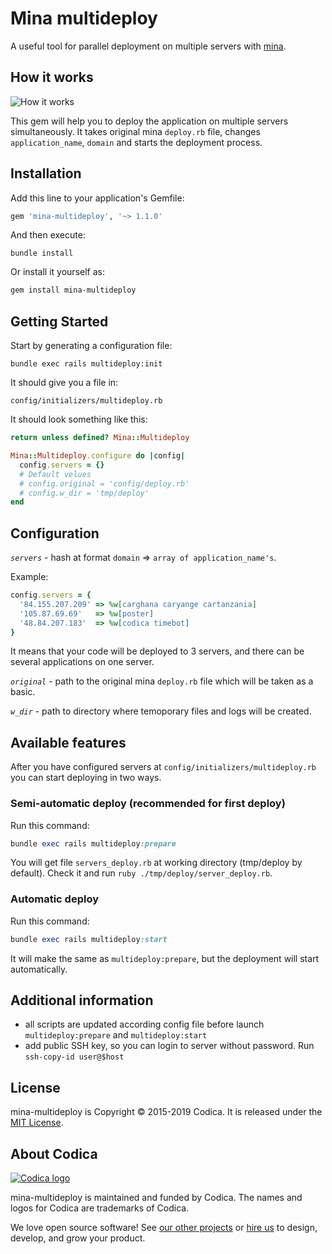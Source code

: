 # Mina multideploy

A useful tool for parallel deployment on multiple servers with [mina](https://github.com/mina-deploy/mina).

## How it works
![How it works](https://raw.githubusercontent.com/codica2/mina-multideploy/master/docs/images/how-it-works.gif)

This gem will help you to deploy the application on multiple servers simultaneously. It takes original mina `deploy.rb` file, changes `application_name`, `domain` and starts the deployment process.

## Installation
Add this line to your application's Gemfile:

```ruby
gem 'mina-multideploy', '~> 1.1.0'
```

And then execute:
```
bundle install
```

Or install it yourself as:
```bash
gem install mina-multideploy
```

## Getting Started
Start by generating a configuration file:
```
bundle exec rails multideploy:init
```
It should give you a file in:
```
config/initializers/multideploy.rb
```
It should look something like this:
```ruby
return unless defined? Mina::Multideploy

Mina::Multideploy.configure do |config|
  config.servers = {}
  # Default velues
  # config.original = 'config/deploy.rb'
  # config.w_dir = 'tmp/deploy'
end
```

## Configuration

*`servers`* - hash at format `domain` => `array of application_name's`.

Example:
```ruby
config.servers = {
  '84.155.207.209' => %w[carghana caryange cartanzania]
  '105.87.69.69'   => %w[poster]
  '48.84.207.183'  => %w[codica timebot]
}
```
It means that your code will be deployed to 3 servers, and there can be several applications on one server.

*`original`* - path to the original mina `deploy.rb` file which will be taken as a basic.

*`w_dir`* - path to directory where temoporary files and logs will be created.

## Available features
After you have configured servers at `config/initializers/multideploy.rb` you can start deploying in two ways.

### Semi-automatic deploy (recommended for first deploy)
Run this command:
```ruby
bundle exec rails multideploy:prepare
```
You will get file `servers_deploy.rb` at working directory (tmp/deploy by default). Check it and run `ruby ./tmp/deploy/server_deploy.rb`.

### Automatic deploy
Run this command:
```ruby
bundle exec rails multideploy:start
```
It will make the same as `multideploy:prepare`, but the deployment will start automatically.

## Additional information
* all scripts are updated according config file before launch `multideploy:prepare` and `multideploy:start`
* add public SSH key, so you can login to server without password. Run `ssh-copy-id user@$host`

## License
mina-multideploy is Copyright © 2015-2019 Codica. It is released under the [MIT License](https://opensource.org/licenses/MIT).

## About Codica

[![Codica logo](https://www.codica.com/assets/images/logo/logo.svg)](https://www.codica.com)

mina-multideploy is maintained and funded by Codica. The names and logos for Codica are trademarks of Codica.

We love open source software! See [our other projects](https://github.com/codica2) or [hire us](https://www.codica.com/) to design, develop, and grow your product.
